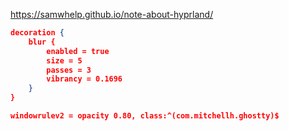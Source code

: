 https://samwhelp.github.io/note-about-hyprland/


```json
decoration {
    blur {
        enabled = true
        size = 5
        passes = 3
        vibrancy = 0.1696
    }
}

windowrulev2 = opacity 0.80, class:^(com.mitchellh.ghostty)$
```
